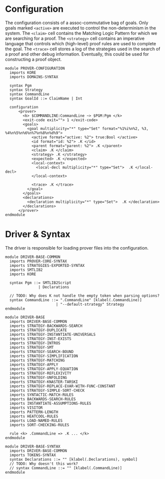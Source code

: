 Configuration
=============

The configuration consists of a assoc-commutative bag of goals. Only goals
marked `<active>` are executed to control the non-determinism in the system. The
`<claim>` cell contains the Matching Logic Pattern for which we are searching for a
proof. The `<strategy>` cell contains an imperative language that controls which
(high-level) proof rules are used to complete the goal. The `<trace>` cell
stores a log of the strategies used in the search of a proof and other debug
information. Eventually, this could be used for constructing a proof object.

```k
module PROVER-CONFIGURATION
  imports KORE
  imports DOMAINS-SYNTAX

  syntax Pgm
  syntax Strategy
  syntax CommandLine
  syntax GoalId ::= ClaimName | Int

  configuration
      <prover>
        <k> $COMMANDLINE:CommandLine ~> $PGM:Pgm </k>
        <exit-code exit=""> 1 </exit-code>
        <goals>
          <goal multiplicity="*" type="Set" format="%1%i%n%2, %3, %4%n%5%n%6%n%7%n%8%n%d%9">
            <active format="active: %2"> true:Bool </active>
            <id format="id: %2"> .K </id>
            <parent format="parent: %2"> .K </parent>
            <claim> .K </claim>
            <strategy> .K </strategy>
            <expected> .K </expected>
            <local-context>
              <local-decl multiplicity="*" type="Set">  .K </local-decl>
            </local-context>

            <trace> .K </trace>
          </goal>
        </goals>
        <declarations>
          <declaration multiplicity="*" type="Set">  .K </declaration>
        </declarations>
      </prover>
endmodule
```

Driver & Syntax
===============

The driver is responsible for loading prover files into the configuration.

```k
module DRIVER-BASE-COMMON
  imports PROVER-CORE-SYNTAX
  imports STRATEGIES-EXPORTED-SYNTAX
  imports SMTLIB2
  imports KORE

  syntax Pgm ::= SMTLIB2Script
               | Declarations

  // TODO: Why does K not handle the empty token when parsing options?
  syntax CommandLine ::= ".CommandLine" [klabel(.CommandLine)]
                       | "--default-strategy" Strategy
endmodule

module DRIVER-BASE
  imports DRIVER-BASE-COMMON
  imports STRATEGY-BACKWARDS-SEARCH
  imports STRATEGY-DUPLICATE
  imports STRATEGY-INSTANTIATE-UNIVERSALS
  imports STRATEGY-INST-EXISTS
  imports STRATEGY-INTROS
  imports STRATEGY-SMT
  imports STRATEGY-SEARCH-BOUND
  imports STRATEGY-SIMPLIFICATION
  imports STRATEGY-MATCHING
  imports STRATEGY-APPLY
  imports STRATEGY-APPLY-EQUATION
  imports STRATEGY-REFLEXIVITY
  imports STRATEGY-UNFOLDING
  imports STRATEGY-KNASTER-TARSKI
  imports STRATEGY-REPLACE-EVAR-WITH-FUNC-CONSTANT
  imports STRATEGY-SIMPLE-SORT-CHECK
  imports SYNTACTIC-MATCH-RULES
  imports BACKWARDS-SEARCH-RULES
  imports INSTANTIATE-ASSUMPTIONS-RULES
  imports VISITOR
  imports PATTERN-LENGTH
  imports HEATCOOL-RULES
  imports LOAD-NAMED-RULES
  imports SORT-CHECKING-RULES

  rule <k> .CommandLine => .K ... </k>
endmodule

module DRIVER-BASE-SYNTAX
  imports DRIVER-BASE-COMMON
  imports TOKENS-SYNTAX
  syntax Declarations ::= "" [klabel(.Declarations), symbol]
  // TODO: Why doesn't this work?
  // syntax CommandLine ::= "" [klabel(.CommandLine)]
endmodule
```
